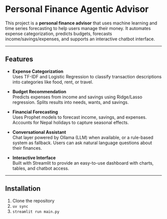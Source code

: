 # Personal Finance Agentic Advisor

This project is a **personal finance advisor** that uses machine learning and time series forecasting to help users manage their money. It automates expense categorization, predicts budgets, forecasts income/savings/expenses, and supports an interactive chatbot interface.

---

## Features

- **Expense Categorization**  
  Uses TF-IDF and Logistic Regression to classify transaction descriptions into categories like food, rent, or travel.

- **Budget Recommendation**  
  Predicts expenses from income and savings using Ridge/Lasso regression. Splits results into needs, wants, and savings.

- **Financial Forecasting**  
  Uses Prophet models to forecast income, savings, and expenses. Accounts for Nepal holidays to capture seasonal effects.

- **Conversational Assistant**  
  Chat layer powered by Ollama (LLM) when available, or a rule-based system as fallback. Users can ask natural language questions about their finances.

- **Interactive Interface**  
  Built with Streamlit to provide an easy-to-use dashboard with charts, tables, and chatbot access.

---

## Installation

1. Clone the repository
2. `uv sync`
3. `streamlit run main.py`